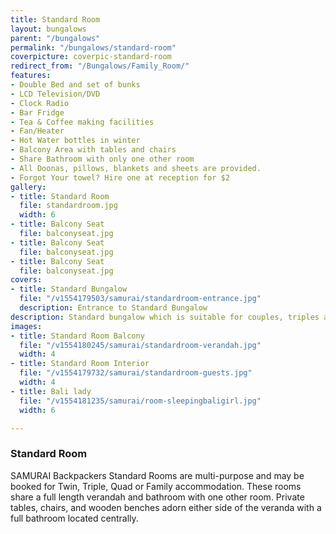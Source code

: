 ```yaml
---
title: Standard Room
layout: bungalows
parent: "/bungalows"
permalink: "/bungalows/standard-room"
coverpicture: coverpic-standard-room
redirect_from: "/Bungalows/Family_Room/"
features:
- Double Bed and set of bunks
- LCD Television/DVD
- Clock Radio
- Bar Fridge
- Tea & Coffee making facilities
- Fan/Heater
- Hot Water bottles in winter
- Balcony Area with tables and chairs
- Share Bathroom with only one other room
- All Doonas, pillows, blankets and sheets are provided.
- Forgot Your towel? Hire one at reception for $2
gallery:
- title: Standard Room
  file: standardroom.jpg
  width: 6
- title: Balcony Seat
  file: balconyseat.jpg
- title: Balcony Seat
  file: balconyseat.jpg
- title: Balcony Seat
  file: balconyseat.jpg
covers:
- title: Standard Bungalow
  file: "/v1554179503/samurai/standardroom-entrance.jpg"
  description: Entrance to Standard Bungalow
description: Standard bungalow which is suitable for couples, triples and families.
images:
- title: Standard Room Balcony
  file: "/v1554180245/samurai/standardroom-verandah.jpg"
  width: 4
- title: Standard Room Interior
  file: "/v1554179732/samurai/standardroom-guests.jpg"
  width: 4
- title: Bali lady
  file: "/v1554181235/samurai/room-sleepingbaligirl.jpg"
  width: 6

---
```

### Standard Room

SAMURAI Backpackers Standard Rooms are multi-purpose and may be booked for Twin, Triple, Quad or Family accommodation. These rooms share a full length verandah and bathroom with one other room. Private tables, chairs, and wooden benches adorn either side of the veranda with a full bathroom located centrally.